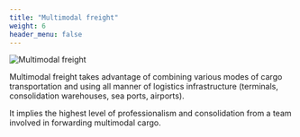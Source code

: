 ```yaml
---
title: "Multimodal freight"
weight: 6
header_menu: false
---
```


![Multimodal freight](images/stock-photo-global-logistics-network-flat-isometric-illustration-set-of-air-cargo-trucking-rail-transportation-1057424468.jpg)

Multimodal freight takes advantage of combining various modes of cargo
transportation and using all manner of logistics infrastructure (terminals,
consolidation warehouses, sea ports, airports). 

It implies the highest level of professionalism and consolidation from a team involved in forwarding multimodal cargo.